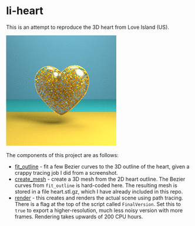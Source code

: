 # li-heart

This is an attempt to reproduce the 3D heart from Love Island (US).

![Heart spinning animation](heart.gif)

The components of this project are as follows:

 * [fit_outline](fit_outline) - fit a few Bezier curves to the 3D outline of the heart, given a crappy tracing job I did from a screenshot.
 * [create_mesh](create_mesh) - create a 3D mesh from the 2D heart outline. The Bezier curves from `fit_outline` is hard-coded here. The resulting mesh is stored in a file heart.stl.gz, which I have already included in this repo.
 * [render](render) - this creates and renders the actual scene using path tracing. There is a flag at the top of the script called `FinalVersion`. Set this to `true` to export a higher-resolution, much less noisy version with more frames. Rendering takes upwards of 200 CPU hours.
